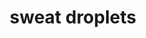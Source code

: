 ---
layout: smileys&emotion
title: sweat droplets
emoji: sweat_droplets
permalink: 💦.html
image: assets/img/3moji/sweat_droplets.png
---